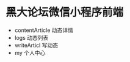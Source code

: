 # 黑大论坛微信小程序前端

 - contentArticle   动态详情
 - logs             动态列表
 - writeArticl      写动态
 - my               个人中心
